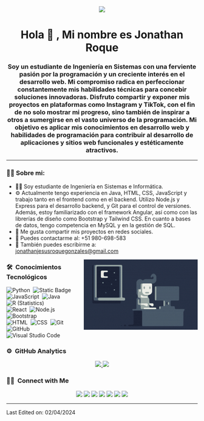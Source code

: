 <div id="header" align = "center">
        <img src="https://media.giphy.com/media/3oKIPnAiaMCws8nOsE/giphy.gif" width="200" />
            <h1 align = "center">Hola 👋 , Mi nombre es Jonathan Roque</h1>
            <h3 align = "center">Soy un estudiante de Ingeniería en Sistemas con una ferviente pasión por la programación y un creciente interés en el desarrollo web. Mi compromiso radica en perfeccionar constantemente mis habilidades técnicas para concebir soluciones innovadoras. Disfruto compartir y exponer mis proyectos en plataformas como Instagram y TikTok, con el fin de no solo mostrar mi progreso, sino también de inspirar a otros a sumergirse en el vasto universo de la programación. Mi objetivo es aplicar mis conocimientos en desarrollo web y habilidades de programación para contribuir al desarrollo de aplicaciones y sitios web funcionales y estéticamente atractivos. </h3>

</div>

---

### 👨‍💻 Sobre mi:

- 👨‍💻 Soy estudiante de Ingeniería en Sistemas e Informática.
- ⚙ Actualmente tengo experiencia en Java, HTML, CSS, JavaScript y trabajo tanto en el frontend como en el backend. Utilizo Node.js y Express para el desarrollo backend, y Git para el control de versiones. Además, estoy familiarizado con el framework Angular, así como con las librerías de diseño como Bootstrap y Tailwind CSS. En cuanto a bases de datos, tengo competencia en MySQL y en la gestión de SQL.
- 📴 Me gusta compartir mis proyectos en redes sociales.
- 📱 Puedes contactarme al: +51 980-698-583
- 📩 También puedes escribirme a: jonathanjesusroquegonzales@gmail.com
<!--
**Jonathan03R/Jonathan03R** is a ✨ _special_ ✨ repository because its `README.md` (this file) appears on your GitHub profile.

Here are some ideas to get you started:

- 🔭 I’m currently working on ...
- 🌱 I’m currently learning ...
- 👯 I’m looking to collaborate on ...
- 🤔 I’m looking for help with ...
- 💬 Ask me about ...
- 📫 How to reach me: ...
- 😄 Pronouns: ...
- ⚡ Fun fact: ...
-->



<img alt="Night Coding" src="https://raw.githubusercontent.com/AVS1508/AVS1508/master/assets/Night-Coding.gif" align="right"/>

### 🛠 &nbsp;Conocimientos Tecnológicos

![Python](https://img.shields.io/badge/-Python-05122A?style=flat&logo=python)&nbsp;
![Static Badge](https://img.shields.io/badge/Angular-05122A?style=flat&logo=Angular&logoColor=af01b4)
![JavaScript](https://img.shields.io/badge/-JavaScript-05122A?style=flat&logo=javascript)&nbsp;
![Java](https://img.shields.io/badge/-Java-05122A?style=flat&logo=Java&logoColor=FFA518)&nbsp;
![R (Statistics)](https://img.shields.io/badge/-R-05122A?style=flat&logo=R&logoColor=276DC3)\
![React](https://img.shields.io/badge/-React-05122A?style=flat&logo=react)&nbsp;
![Node.js](https://img.shields.io/badge/-Node.js-05122A?style=flat&logo=node.js)&nbsp;
![Bootstrap](https://img.shields.io/badge/-Bootstrap-05122A?style=flat&logo=bootstrap&logoColor=563D7C)\
![HTML](https://img.shields.io/badge/-HTML-05122A?style=flat&logo=HTML5)&nbsp;
![CSS](https://img.shields.io/badge/-CSS-05122A?style=flat&logo=CSS3&logoColor=1572B6)&nbsp;
![Git](https://img.shields.io/badge/-Git-05122A?style=flat&logo=git)&nbsp;
![GitHub](https://img.shields.io/badge/-GitHub-05122A?style=flat&logo=github)&nbsp;
![Visual Studio Code](https://img.shields.io/badge/-Visual%20Studio%20Code-05122A?style=flat&logo=visual-studio-code&logoColor=007ACC)&nbsp;

### ⚙️ &nbsp;GitHub Analytics

<p align="center">
<a href="https://github.com/AVS1508">
  <img height="180em" src="https://github-readme-stats-eight-theta.vercel.app/api?username=AVS1508&show_icons=true&theme=algolia&include_all_commits=true&count_private=true"/>
  <img height="180em" src="https://github-readme-stats-eight-theta.vercel.app/api/top-langs/?username=AVS1508&layout=compact&langs_count=8&theme=algolia"/>
</a>
</p>

### 🤝🏻 &nbsp;Connect with Me

<p align="center">
<a href="https://www.adityavsingh.com"><img src="https://img.shields.io/badge/-adityavsingh.com-3423A6?style=flat&logo=Google-Chrome&logoColor=white"/></a>
<a href="https://linkedin.com/in/AVS1508"><img src="https://img.shields.io/badge/-Aditya%20Vikram%20Singh-0077B5?style=flat&logo=Linkedin&logoColor=white"/></a>
<a href="mailto:avsingh@umass.edu"><img src="https://img.shields.io/badge/-avsingh@umass.edu-D14836?style=flat&logo=Gmail&logoColor=white"/></a>
<a href="https://instagram.com/adityavs_"><img src="https://img.shields.io/badge/-@adityavs__-E4405F?style=flat&logo=Instagram&logoColor=white"/></a>
<a href="https://facebook.com/AVS1508"><img src="https://img.shields.io/badge/-@AVS1508-1877F2?style=flat&logo=Facebook&logoColor=white"/></a>
<a href="https://www.pinterest.ca/AVS1508"><img src="https://img.shields.io/badge/-@AVS1508-BD081C?style=flat&logo=Pinterest&logoColor=white"/></a>
<a href="https://www.behance.net/AVS1508"><img src="https://img.shields.io/badge/-@AVS1508-1769FF?style=flat&logo=Behance&logoColor=white"/></a>
</p>

-----
Last Edited on: 02/04/2024
